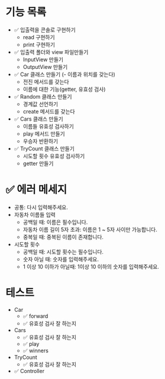 # 기능 목록

- ✅ 입출력을 콘솔로 구현하기
  - read 구현하기
  - print 구현하기
- ✅ 입출력 폴더와 view 파일만들기
  - InputView 만들기
  - OutputView 만들기
- ✅ Car 클래스 만들기
  (- 이름과 위치를 갖는다)
  - 전진 메서드를 갖는다
  - 이름에 대한 기능(getter, 유효성 검사)
- ✅ Random 클래스 만들기
  - 경계값 선언하기
  - create 메서드를 갖는다
- ✅ Cars 클래스 만들기
  - 이름들 유효성 검사하기
  - play 메서드 만들기
  - 우승자 반환하기
- ✅ TryCount 클래스 만들기
  - 시도할 횟수 유효성 검사하기
  - getter 만들기

# ✅ 에러 메세지

- 공통: 다시 입력해주세요.
- 자동차 이름들 입력
  - 공백일 때: 이름은 필수입니다.
  - 자동차 이름 길이 5자 초과: 이름은 1 ~ 5자 사이만 가능합니다.
  - 중복일 때: 중복된 이름이 존재합니다.
- 시도할 횟수
  - 공백일 때: 시도할 횟수는 필수입니다.
  - 숫자 아닐 때: 숫자를 입력해주세요.
  - 1 이상 10 이하가 아닐때: 1이상 10 이하의 숫자를 입력해주세요.

# 테스트

- Car
  - ✅ forward
  - ✅ 유효성 검사 잘 하는지
- Cars
  - ✅ 유효성 검사 잘 하는지
  - ✅ play
  - ✅ winners
- TryCount
  - ✅ 유효성 검사 잘 하는지
- ✅ Controller
